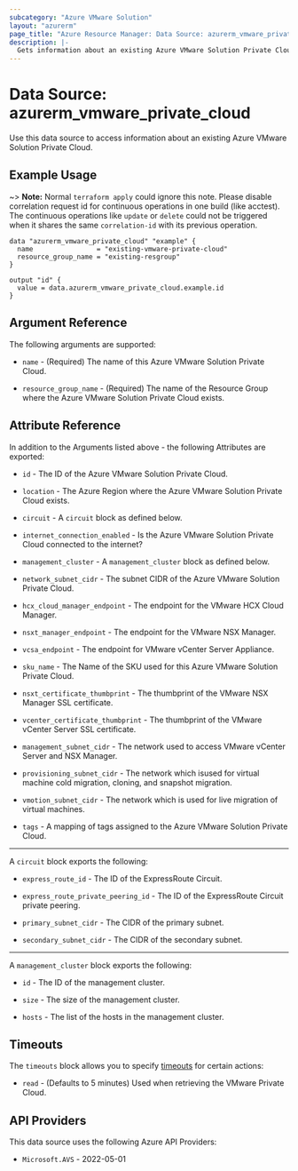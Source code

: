 ```yaml
---
subcategory: "Azure VMware Solution"
layout: "azurerm"
page_title: "Azure Resource Manager: Data Source: azurerm_vmware_private_cloud"
description: |-
  Gets information about an existing Azure VMware Solution Private Cloud.
---
```


# Data Source: azurerm_vmware_private_cloud

Use this data source to access information about an existing Azure VMware Solution Private Cloud.

## Example Usage

~> **Note:** Normal `terraform apply` could ignore this note. Please disable correlation request id for continuous operations in one build (like acctest). The continuous operations like `update` or `delete` could not be triggered when it shares the same `correlation-id` with its previous operation.

```hcl
data "azurerm_vmware_private_cloud" "example" {
  name                = "existing-vmware-private-cloud"
  resource_group_name = "existing-resgroup"
}

output "id" {
  value = data.azurerm_vmware_private_cloud.example.id
}
```

## Argument Reference

The following arguments are supported:

* `name` - (Required) The name of this Azure VMware Solution Private Cloud.

* `resource_group_name` - (Required) The name of the Resource Group where the Azure VMware Solution Private Cloud exists.

## Attribute Reference

In addition to the Arguments listed above - the following Attributes are exported:

* `id` - The ID of the Azure VMware Solution Private Cloud.

* `location` - The Azure Region where the Azure VMware Solution Private Cloud exists.

* `circuit` - A `circuit` block as defined below.

* `internet_connection_enabled` - Is the Azure VMware Solution Private Cloud connected to the internet?

* `management_cluster` - A `management_cluster` block as defined below.

* `network_subnet_cidr` - The subnet CIDR of the Azure VMware Solution Private Cloud.

* `hcx_cloud_manager_endpoint` - The endpoint for the VMware HCX Cloud Manager.

* `nsxt_manager_endpoint` - The endpoint for the VMware NSX Manager.

* `vcsa_endpoint` - The endpoint for VMware vCenter Server Appliance.

* `sku_name` - The Name of the SKU used for this Azure VMware Solution Private Cloud.

* `nsxt_certificate_thumbprint` - The thumbprint of the VMware NSX Manager SSL certificate.

* `vcenter_certificate_thumbprint` - The thumbprint of the VMware vCenter Server SSL certificate.

* `management_subnet_cidr` - The network used to access VMware vCenter Server and NSX Manager.

* `provisioning_subnet_cidr` - The network which isused for virtual machine cold migration, cloning, and snapshot migration.

* `vmotion_subnet_cidr` - The network which is used for live migration of virtual machines.

* `tags` - A mapping of tags assigned to the Azure VMware Solution Private Cloud.

---

A `circuit` block exports the following:

* `express_route_id` - The ID of the ExpressRoute Circuit.

* `express_route_private_peering_id` - The ID of the ExpressRoute Circuit private peering.

* `primary_subnet_cidr` - The CIDR of the primary subnet.

* `secondary_subnet_cidr` - The CIDR of the secondary subnet.

---

A `management_cluster` block exports the following:

* `id` - The ID of the management cluster.

* `size` - The size of the management cluster.

* `hosts` - The list of the hosts in the management cluster.

## Timeouts

The `timeouts` block allows you to specify [timeouts](https://developer.hashicorp.com/terraform/language/resources/configure#define-operation-timeouts) for certain actions:

* `read` - (Defaults to 5 minutes) Used when retrieving the VMware Private Cloud.

## API Providers
<!-- This section is generated, changes will be overwritten -->
This data source uses the following Azure API Providers:

* `Microsoft.AVS` - 2022-05-01
